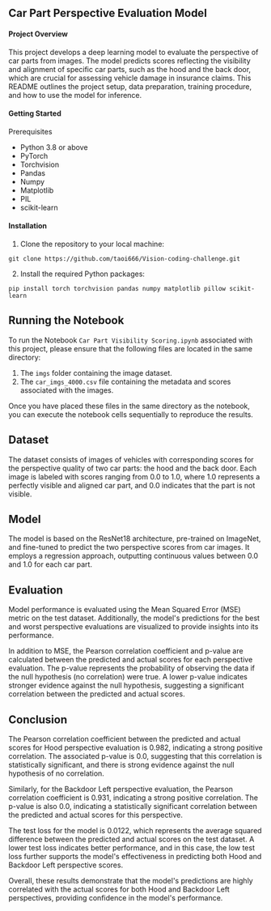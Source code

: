 ## Car Part Perspective Evaluation Model

#### Project Overview
This project develops a deep learning model to evaluate the perspective of car parts from images. The model predicts scores reflecting the visibility and alignment of specific car parts, such as the hood and the back door, which are crucial for assessing vehicle damage in insurance claims. This README outlines the project setup, data preparation, training procedure, and how to use the model for inference.

#### Getting Started
Prerequisites
- Python 3.8 or above
- PyTorch
- Torchvision
- Pandas
- Numpy
- Matplotlib
- PIL
- scikit-learn

#### Installation
1. Clone the repository to your local machine:
```
git clone https://github.com/taoi666/Vision-coding-challenge.git
```
2. Install the required Python packages:
```
pip install torch torchvision pandas numpy matplotlib pillow scikit-learn
```
## Running the Notebook

To run the Notebook ```Car Part Visibility Scoring.ipynb``` associated with this project, please ensure that the following files are located in the same directory:

1. The `imgs` folder containing the image dataset.
2. The `car_imgs_4000.csv` file containing the metadata and scores associated with the images.

Once you have placed these files in the same directory as the notebook, you can execute the notebook cells sequentially to reproduce the results.

## Dataset
The dataset consists of images of vehicles with corresponding scores for the perspective quality of two car parts: the hood and the back door. Each image is labeled with scores ranging from 0.0 to 1.0, where 1.0 represents a perfectly visible and aligned car part, and 0.0 indicates that the part is not visible.

## Model
The model is based on the ResNet18 architecture, pre-trained on ImageNet, and fine-tuned to predict the two perspective scores from car images. It employs a regression approach, outputting continuous values between 0.0 and 1.0 for each car part.

## Evaluation

Model performance is evaluated using the Mean Squared Error (MSE) metric on the test dataset. Additionally, the model's predictions for the best and worst perspective evaluations are visualized to provide insights into its performance.

In addition to MSE, the Pearson correlation coefficient and p-value are calculated between the predicted and actual scores for each perspective evaluation. The p-value represents the probability of observing the data if the null hypothesis (no correlation) were true. A lower p-value indicates stronger evidence against the null hypothesis, suggesting a significant correlation between the predicted and actual scores.

## Conclusion

The Pearson correlation coefficient between the predicted and actual scores for Hood perspective evaluation is 0.982, indicating a strong positive correlation. The associated p-value is 0.0, suggesting that this correlation is statistically significant, and there is strong evidence against the null hypothesis of no correlation.

Similarly, for the Backdoor Left perspective evaluation, the Pearson correlation coefficient is 0.931, indicating a strong positive correlation. The p-value is also 0.0, indicating a statistically significant correlation between the predicted and actual scores for this perspective.

The test loss for the model is 0.0122, which represents the average squared difference between the predicted and actual scores on the test dataset. A lower test loss indicates better performance, and in this case, the low test loss further supports the model's effectiveness in predicting both Hood and Backdoor Left perspective scores.

Overall, these results demonstrate that the model's predictions are highly correlated with the actual scores for both Hood and Backdoor Left perspectives, providing confidence in the model's performance.
